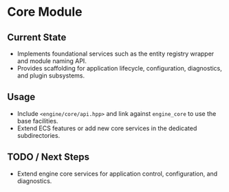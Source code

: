 # Core Module

## Current State

- Implements foundational services such as the entity registry wrapper and module naming API.
- Provides scaffolding for application lifecycle, configuration, diagnostics, and plugin subsystems.

## Usage

- Include `<engine/core/api.hpp>` and link against `engine_core` to use the base facilities.
- Extend ECS features or add new core services in the dedicated subdirectories.

## TODO / Next Steps

- Extend engine core services for application control, configuration, and diagnostics.
